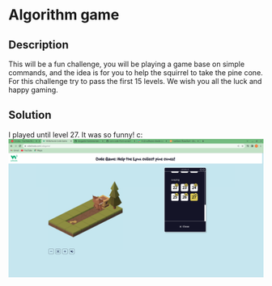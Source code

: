 # Algorithm game
## Description
This will be a fun challenge, you will be playing a game base on simple commands, and the idea is for you to help the squirrel to take the pine cone. For this challenge try to pass the first 15 levels. We wish you all the luck and happy gaming.

## Solution
I played until level 27. It was so funny! c:
<img alt="screenshot" src="../assets/algorithm-game.png">
